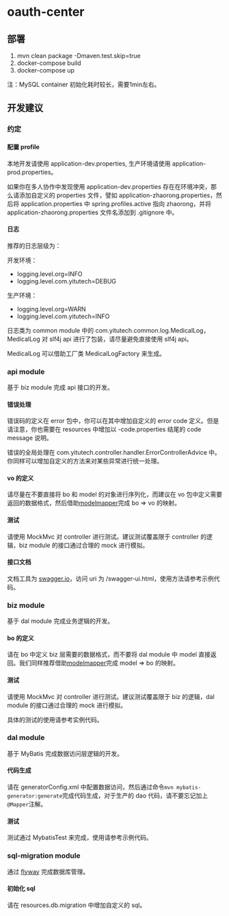 # oauth-center

## 部署

1. mvn clean package -Dmaven.test.skip=true 
2. docker-compose build 
3. docker-compose up

注：MySQL container 初始化耗时较长，需要1min左右。

## 开发建议

### 约定

#### 配置 profile

本地开发请使用 application-dev.properties, 生产环境请使用 application-prod.properties。

如果你在多人协作中发现使用 application-dev.properties 存在在环境冲突，那么请添加自定义的 properties 文件，譬如 application-zhaorong.properties，然后将 
application.properties 中 spring.profiles.active 指向 zhaorong，并将 application-zhaorong.properties 文件名添加到 .gitignore 中。

#### 日志

推荐的日志层级为：

开发环境：
  - logging.level.org=INFO
  - logging.level.com.yitutech=DEBUG
  
生产环境：
  - logging.level.org=WARN
  - logging.level.com.yitutech=INFO
  
日志类为 common module 中的 com.yitutech.common.log.MedicalLog，MedicalLog 对 slf4j api 进行了包装，请尽量避免直接使用 slf4j api。

MedicalLog 可以借助工厂类 MedicalLogFactory 来生成。

### api module

基于 biz module 完成 api 接口的开发。

#### 错误处理

错误码的定义在 error 包中，你可以在其中增加自定义的 error code 定义。但是请注意，你也需要在 resources 中增加以 -code.properties 结尾的 code message 说明。

错误的全局处理在 com.yitutech.controller.handler.ErrorControllerAdvice 中。你同样可以增加自定义的方法来对某些异常进行统一处理。

#### vo 的定义

请尽量在不要直接将 bo 和 model 的对象进行序列化，而建议在 vo 包中定义需要返回的数据格式，然后借助[modelmapper](http://modelmapper.org/)完成 bo => vo 的映射。

#### 测试

请使用 MockMvc 对 controller 进行测试。建议测试覆盖限于 controller 的逻辑，biz module 的接口通过合理的 mock 进行模拟。

#### 接口文档

文档工具为 [swagger.io](https://swagger.io/)，访问 uri 为 /swagger-ui.html，使用方法请参考示例代码。

### biz module

基于 dal module 完成业务逻辑的开发。

#### bo 的定义

请在 bo 中定义 biz 层需要的数据格式，而不要将 dal module 中 model 直接返回。我们同样推荐借助[modelmapper](http://modelmapper.org/)完成 model => bo 的映射。

#### 测试

请使用 MockMvc 对 controller 进行测试。建议测试覆盖限于 biz 的逻辑，dal module 的接口通过合理的 mock 进行模拟。

具体的测试的使用请参考实例代码。

### dal module

基于 MyBatis 完成数据访问层逻辑的开发。

#### 代码生成

请在 generatorConfig.xml 中配置数据访问，然后通过命令`mvn mybatis-generator:generate`完成代码生成，对于生产的 dao 代码，请不要忘记加上`@Mapper`注解。

#### 测试

测试通过 MybatisTest 来完成，使用请参考示例代码。

### sql-migration module

通过 [flyway](https://flywaydb.org/) 完成数据库管理。

#### 初始化 sql

请在 resources.db.migration 中增加自定义的 sql。
